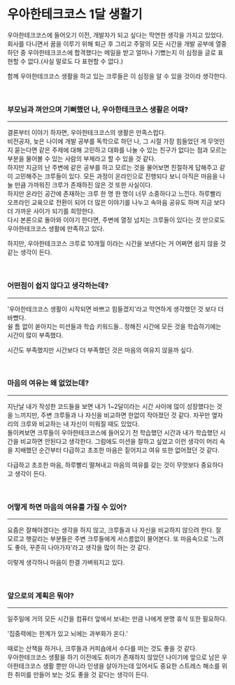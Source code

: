 # 우아한테크코스 1달 생활기

우아한테크코스에 들어오기 이전, 개발자가 되고 싶다는 막연한 생각을 가지고 있었다. 회사를 다니면서 꿈을 이루기 위해 퇴근 후 그리고 주말의 모든 시간을 개발 공부에 열중 하던 중 우아한테크코스에 합격했다는 메일을 받고 얼마나 기뻤는지 이 심정을 글로 표현할 수 없다.(사실 말로도 다 표현할 수 없다.)
<br />

함께 우아한테크코스 생활을 하고 있는 크루들은 이 심정을 알 수 있을 것이라 생각한다.

<br />

### 부모님과 껴안으며 기뻐했던 나, 우아한테크코스 생활은 어때?

---

결론부터 이야기 하자면, 우아한테크코스의 생활은 만족스럽다.
<br />
비전공자, 늦은 나이에 개발 공부를 독학으로 하던 나, 그 시절 가장 힘들었던 게 무엇인지 묻는다면 같은 주제에 대해 고민하고 대화를 나눌 수 있는 친구가 없다는 점과 모르는 부분을 물어볼 수 있는 사람의 부제라고 할 수 있을 것 같다.
<br />
하지만 지금의 난 주변에 같은 공부를 하고 모르는 것을 물어보면 친절하게 답해주고 같이 고민해주는 크루들이 있다. 모든 과정이 온라인으로 진행되다 보니 아직은 마음을 나눌 만큼 가까워진 크루가 존재하진 않은 것 또한 사실이다.
<br />
하지만 온라인 공간에 존재하는 크루 한 명 한 명이 너무 소중하다고 느낀다. 하루빨리 오프라인 교육으로 전환이 되어 더 많은 이야기를 나누고 속마음 공유도 하며 지금 보다 더 가까운 사이가 되기를 희망한다.
<br />
다시 본론으로 돌아와 이야기 한다면, 주변에 열정 넘치는 크루들이 있다는 것 만으로도 우아한테크코스 생활에 만족하고 있다.
<br />

하지만, 우아한테크코스 크루로 10개월 이라는 시간을 보낸다는 거 어쩌면 쉽지 않을 것 같는 생각이 든다.

<br />

### 어떤점이 쉽지 않다고 생각하는데?

---

'우아한테크코스 생활이 시작되면 바쁘고 힘들겠지'라고 막연하게 생각했던 것 보다 더 바빴다.
<br />
쉴 틈 없이 쏟아지는 미션들과 학습 키워드들.. 정해진 시간에 모든 것을 학습하기에는 시간이 많이 부족했다.
<br />

시간도 부족했지만 시간보다 더 부족했던 것은 마음의 여유지 않을까 싶다.

<br />

### 마음의 여유는 왜 없었는데?

---

지난날 내가 작성한 코드들을 보면 내가 1~2달이라는 시간 사이에 많이 성장했다는 것을 느끼지만, 주변 크루들과 나 자신을 비교하면 한없이 작아졌던 것 같다. 자꾸만 옆자리의 크루와 비교하는 내 자신이 미워질 때도 있었다.
<br />
돌이켜보면 크루들이 우아한테크코스에 들어오기 전 학습했던 시간과 내가 학습했던 시간을 비교하면 안된다고 생각한다. 그럼에도 미션을 잘하고 싶었고 이런 생각이 머리 속을 지배했던 순간부터 다급하고 초조한 마음은 짙어지고 여유 또한 없어졌던 것 같다.
<br />

다급하고 초조한 마음, 하루빨리 떨쳐내고 마음의 여유를 갖는 것이 무엇보다 중요하다고 생각이 든다.

<br />

### 어떻게 하면 마음의 여유를 가질 수 있어?

---

요즘은 잘해야겠다는 생각을 하지 않고, 크루들과 나 자신을 비교하지 않으려 한다. 잘 모르고 햇갈리는 부분들은 주변 크루들에게 서스름없이 물어본다. 또 마음속으로 '느려도 좋아, 꾸준히 나아가자'라고 생각을 많이 하는 것 같다.
<br />

이렇게 생각하니 마음이 한결 가벼워지고 있다.

<br />

### 앞으로의 계획은 뭐야?

---

일주일에 거의 모든 시간을 컴퓨터 앞에서 보내는 만큼 나에게 분명 휴식 또한 필요하다.

'집중력에는 한계가 있고 뇌에는 과부화가 온다.'

때로는 산책을 하거나, 크루들과 커피숍에서 수다를 떠는 것도 좋을 것 같다.
<br />
우아한테크코스 생활을 하기 이전에도 취미가 존재하지 않았던 나이기에 앞으로 남은 우아한테크코스 생활 뿐만 아니라 인생을 살아가는데 있어서도 중요한 스트레스 해소를 위한 취미를 만들어 보는 것도 좋을 것 같다는 생각이 든다.
